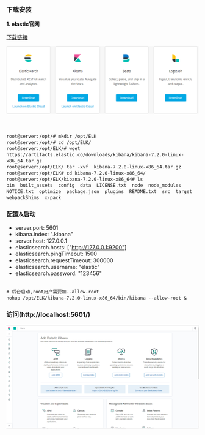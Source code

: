 ### 下载安装

**1. elastic官网** 

[下载链接](https://www.elastic.co/cn/downloads/)

<div align="center"> <img src="https://github.com/xuanchengsunjin/Jim_note/blob/sandbox/resource/img/database/elastic_link.png" width="700px"> </div><br>

```linux

root@server:/opt/# mkdir /opt/ELK
root@server:/opt/# cd /opt/ELK/
root@server:/opt/ELK/# wget https://artifacts.elastic.co/downloads/kibana/kibana-7.2.0-linux-x86_64.tar.gz
root@server:/opt/ELK/ tar -xvf  kibana-7.2.0-linux-x86_64.tar.gz
root@server:/opt/ELK# cd kibana-7.2.0-linux-x86_64/
root@server:/opt/ELK/kibana-7.2.0-linux-x86_64# ls
bin  built_assets  config  data  LICENSE.txt  node  node_modules  NOTICE.txt  optimize  package.json  plugins  README.txt  src  target  webpackShims  x-pack

```

### 配置&启动

- server.port: 5601
- kibana.index: ".kibana"
- server.host: 127.0.0.1
- elasticsearch.hosts: ["http://127.0.0.1:9200"]
- elasticsearch.pingTimeout: 1500
- elasticsearch.requestTimeout: 300000
- elasticsearch.username: "elastic"
- elasticsearch.password: "123456"

```linux

# 后台启动,root用户需要加--allow-root
nohup /opt/ELK/kibana-7.2.0-linux-x86_64/bin/kibana --allow-root &

```
### 访问(http://localhost:5601/)

<div align="center"> <img src="https://github.com/xuanchengsunjin/Jim_note/blob/sandbox/resource/img/tool/kibana_ui.png" width="700px"> </div><br>

